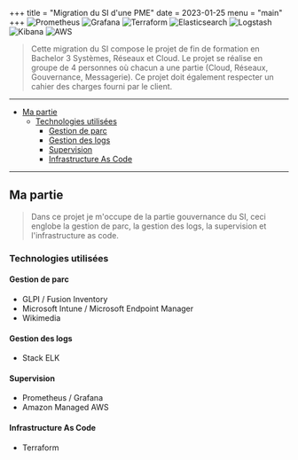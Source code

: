 +++
title = "Migration du SI d'une PME"
date = 2023-01-25
menu = "main"
+++
![Prometheus](https://img.shields.io/badge/Prometheus-E6522C?style=for-the-badge&logo=Prometheus&logoColor=white) ![Grafana](https://img.shields.io/badge/grafana-%23F46800.svg?style=for-the-badge&logo=grafana&logoColor=white) ![Terraform](https://img.shields.io/badge/terraform-%235835CC.svg?style=for-the-badge&logo=terraform&logoColor=white) ![Elasticsearch](https://img.shields.io/badge/elastic%20search-005571.svg?style=for-the-badge&logo=elasticsearch&logoColor=white) ![Logstash](https://img.shields.io/badge/logstach-005571.svg?style=for-the-badge&logo=logstash&logoColor=white) ![Kibana](https://img.shields.io/badge/kibana-005571.svg?style=for-the-badge&logo=kibana&logoColor=white) ![AWS](https://img.shields.io/badge/aws-FF9900.svg?style=for-the-badge&logo=amazonaws&logoColor=white)

>Cette migration du SI compose le projet de fin de formation en Bachelor 3 Systèmes, Réseaux et Cloud. Le projet se réalise en groupe de 4 personnes où chacun a une partie (Cloud, Réseaux, Gouvernance, Messagerie). Ce projet doit également respecter un cahier des charges fourni par le client.

<!--more-->
---

- [Ma partie](#ma-partie)
  - [Technologies utilisées](#technologies-utilisées)
    - [Gestion de parc](#gestion-de-parc)
    - [Gestion des logs](#gestion-des-logs)
    - [Supervision](#supervision)
    - [Infrastructure As Code](#infrastructure-as-code)

---

## Ma partie

>Dans ce projet je m'occupe de la partie gouvernance du SI, ceci englobe la gestion de parc, la gestion des logs, la supervision et l'infrastructure as code.

### Technologies utilisées

#### Gestion de parc

- GLPI / Fusion Inventory
- Microsoft Intune / Microsoft Endpoint Manager
- Wikimedia

#### Gestion des logs

- Stack ELK

#### Supervision

- Prometheus / Grafana
- Amazon Managed AWS

#### Infrastructure As Code

- Terraform
